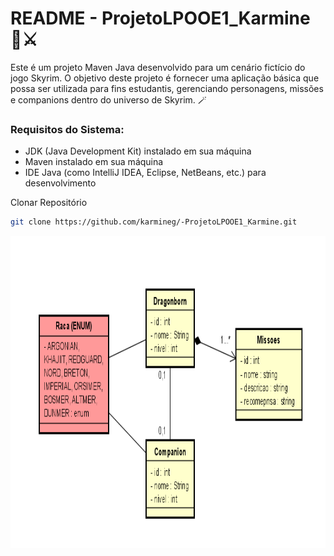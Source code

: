 # README - ProjetoLPOOE1_Karmine 🐉⚔️

Este é um projeto Maven Java desenvolvido para um cenário fictício do jogo Skyrim. O objetivo deste projeto é fornecer uma aplicação básica que possa ser utilizada para fins estudantis, gerenciando personagens, missões e companions dentro do universo de Skyrim. 🪄

### Requisitos do Sistema:
- JDK (Java Development Kit) instalado em sua máquina
- Maven instalado em sua máquina
- IDE Java (como IntelliJ IDEA, Eclipse, NetBeans, etc.) para desenvolvimento

Clonar Repositório
```bash
git clone https://github.com/karmineg/-ProjetoLPOOE1_Karmine.git
```

<img src="./skyrim.png" height="500px"/>
